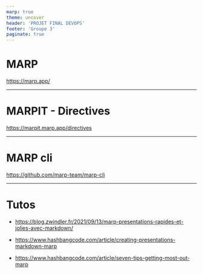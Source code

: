 ```yaml
---
marp: true
theme: uncover
header: 'PROJET FINAL DEVOPS'
footer: 'Groupe 3'
paginate: true
---
```


# MARP

https://marp.app/

<!-- 
Some notes here that might be useful.
-->
---

# MARPIT - Directives

https://marpit.marp.app/directives

---

# MARP cli

https://github.com/marp-team/marp-cli

---

# Tutos

- https://blog.zwindler.fr/2021/09/13/marp-presentations-rapides-et-jolies-avec-markdown/

- https://www.hashbangcode.com/article/creating-presentations-markdown-marp

- https://www.hashbangcode.com/article/seven-tips-getting-most-out-marp
